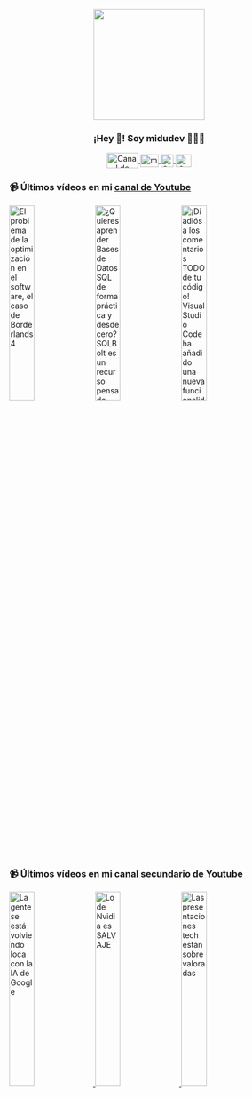 <p align="center" width="300">
   <img align="center" width="200" src="https://user-images.githubusercontent.com/1561955/106762302-fda9de00-6635-11eb-99be-3ef744e60c0e.png" />
   <h3 align="center">¡Hey 👋! Soy midudev 👨🏻‍💻</h3>
</p>

<p align="center">
   <a href="https://twitch.tv/midudev" target="blank">
    <img align="center" src="https://upload.wikimedia.org/wikipedia/commons/c/ce/Twitch_logo_2019.svg" alt="Canal de Twitch de midudev" height="28px" width="56px" />
  </a>
  <span style="width: 8px;"> </span>
   <a href="https://youtube.com/midudev" target="blank">
    <img align="center" src="https://upload.wikimedia.org/wikipedia/commons/0/09/YouTube_full-color_icon_%282017%29.svg" alt="midudev" height="23px" width="33px" />
  </a>
  <span style="width: 8px;"> </span>
  <a href="https://instagram.com/midu.dev" target="blank">
    <img align="center" src="https://upload.wikimedia.org/wikipedia/commons/e/e7/Instagram_logo_2016.svg" alt="Canal de Instagram de midu.dev" height="23px" width="23px" />
  </a>
  <span style="width: 8px;"> </span>
  <a href="https://twitter.com/midudev" target="blank">
    <img align="center" src="https://upload.wikimedia.org/wikipedia/commons/thumb/6/6f/Logo_of_Twitter.svg/2491px-Logo_of_Twitter.svg.png" alt="Canal de Twitter de midudev" height="23px" width="28px" />
  </a>
</p>

### 📹 Últimos vídeos en mi [canal de Youtube](https://youtube.com/midudev?sub_confirmation=1)

<a href='https://youtu.be/aXbxXG1_wTA' target='_blank'>
  <img width='30%' src='https://img.youtube.com/vi/aXbxXG1_wTA/mqdefault.jpg' alt='El problema de la optimización en el software, el caso de Borderlands 4' />
</a>
<a href='https://youtu.be/W3KzXMhGBsM' target='_blank'>
  <img width='30%' src='https://img.youtube.com/vi/W3KzXMhGBsM/mqdefault.jpg' alt='¿Quieres aprender Bases de Datos SQL de forma práctica y desde cero?  SQLBolt es un recurso pensado' />
</a>
<a href='https://youtu.be/fS7ZmGU3q_Q' target='_blank'>
  <img width='30%' src='https://img.youtube.com/vi/fS7ZmGU3q_Q/mqdefault.jpg' alt='¡Di adiós a los comentarios TODO de tu código! Visual Studio Code ha añadido una nueva funcionalidad' />
</a>

### 📹 Últimos vídeos en mi [canal secundario de Youtube](https://youtube.com/midulive?sub_confirmation=1)

<a href='https://youtu.be/YYza78KIDVs' target='_blank'>
  <img width='30%' src='https://img.youtube.com/vi/YYza78KIDVs/mqdefault.jpg' alt='La gente se está volviendo loca con la IA de Google' />
</a>
<a href='https://youtu.be/w-S3cqorQf4' target='_blank'>
  <img width='30%' src='https://img.youtube.com/vi/w-S3cqorQf4/mqdefault.jpg' alt='Lo de Nvidia es SALVAJE' />
</a>
<a href='https://youtu.be/varGSVqtZn4' target='_blank'>
  <img width='30%' src='https://img.youtube.com/vi/varGSVqtZn4/mqdefault.jpg' alt='Las presentaciones tech están sobrevaloradas' />
</a>